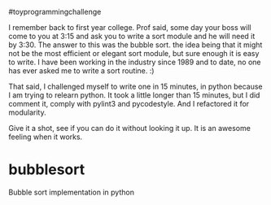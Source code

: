 #toyprogrammingchallenge

I remember back to first year college. Prof said, some day your boss will come to you at 3:15 and ask you to write a sort module and he will need it by 3:30. The answer to this was the bubble sort. the idea being that it might not be the most efficient or elegant sort module, but sure enough it is easy to write. I have been working in the industry since 1989 and to date, no one has ever asked me to write a sort routine. :) 

That said, I challenged myself to write one in 15 minutes, in python because I am trying to relearn python. It took a little longer than 15 minutes, but I did comment it, comply with pylint3 and pycodestyle. And I refactored it for modularity. 

Give it a shot, see if you can do it without looking it up. It is an awesome feeling when it works. 

# bubblesort

Bubble sort implementation in python
